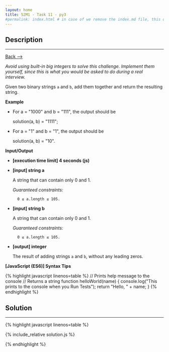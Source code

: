 ```yaml
---
layout: home
title: S2M1 - Task 11 - py3
#permalink: index.html # in case of we remove the index.md file, this doc will be the index page
---
```


<div class="row">
<div class="columnStmt" markdown="1">

##  Description
------

[Back --> ](../README.md)

*Avoid using built-in big integers to solve this challenge. Implement them yourself, since this is what you would be asked to do during a real interview.*

Given two binary strings `a` and `b`, add them together and return the resulting string.

**Example**

-   For a = "1000" and b = "111", the output should be
  
    solution(a, b) = "1111";

-   For a = "1" and b = "1", the output should be
  
    solution(a, b) = "10".

**Input/Output**

* **[execution time limit] 4 seconds (js)**

* **[input] string a**

    A string that can contain only 0 and 1.

    *Guaranteed constraints:*

        0 ≤ a.length ≤ 105.

* **[input] string b**

    A string that can contain only 0 and 1.

    *Guaranteed constraints:*

        0 ≤ a.length ≤ 105.

* **[output] integer**

    The result of adding strings `a` and `b`, without any leading zeros.

**[JavaScript (ES6)] Syntax Tips**

{% highlight javascript linenos=table %}
// Prints help message to the console
// Returns a string
function helloWorld(name) {
    console.log("This prints to the console when you Run Tests");
    return "Hello, " + name;
}
{% endhighlight %}

</div>
<div class="columnSol" markdown="1">

## Solution
------

{% highlight javascript linenos=table %}

{% include_relative solution.js %}

{% endhighlight %}

</div>
</div>